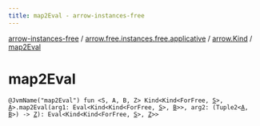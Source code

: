 ```yaml
---
title: map2Eval - arrow-instances-free
---
```


[arrow-instances-free](../../index.html) / [arrow.free.instances.free.applicative](../index.html) / [arrow.Kind](index.html) / [map2Eval](./map2-eval.html)

# map2Eval

`@JvmName("map2Eval") fun <S, A, B, Z> Kind<Kind<ForFree, `[`S`](map2-eval.html#S)`>, `[`A`](map2-eval.html#A)`>.map2Eval(arg1: Eval<Kind<Kind<ForFree, `[`S`](map2-eval.html#S)`>, `[`B`](map2-eval.html#B)`>>, arg2: (Tuple2<`[`A`](map2-eval.html#A)`, `[`B`](map2-eval.html#B)`>) -> `[`Z`](map2-eval.html#Z)`): Eval<Kind<Kind<ForFree, `[`S`](map2-eval.html#S)`>, `[`Z`](map2-eval.html#Z)`>>`
